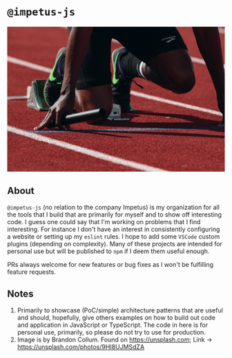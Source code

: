# `@impetus-js`

![Runner locked and loaded for a relay race](./braden-collum-9HI8UJMSdZA-unsplash.jpg)

## About
`@impetus-js` (no relation to the company Impetus) is my organization for all the tools that I build that are primarily for myself and to show off interesting code. I guess one could say that I'm working on problems that I find interesting. For instance I don't have an interest in consistently configuring a website or setting up my `eslint` rules. I hope to add some `VSCode` custom plugins (depending on complexity). Many of these projects are intended for personal use but will be published to `npm` if I deem them useful enough.

PRs always welcome for new features or bug fixes as I won't be fulfilling feature requests.

## Notes
1. Primarily to showcase (PoC/simple) architecture patterns that are useful and should, hopefully, give others examples on how to build out code and application in JavaScript or TypeScript. The code in here is for personal use, primarily, so please do not try to use for production.
2. Image is by Brandon Collum. Found on https://unsplash.com; Link → https://unsplash.com/photos/9HI8UJMSdZA
